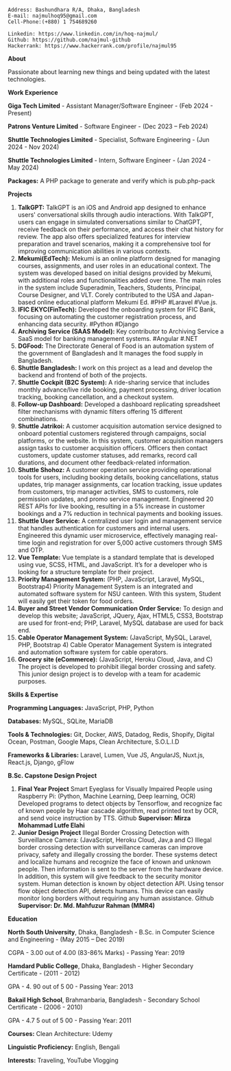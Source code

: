 ```
Address: Bashundhara R/A, Dhaka, Bangladesh
E-mail: najmulhoq95@gmail.com
Cell-Phone:(+880) 1 754689260
```
```
Linkedin: https://www.linkedin.com/in/hoq-najmul/
Github: https://github.com/najmul-github
Hackerrank: https://www.hackerrank.com/profile/najmul95
```

**About**

Passionate about learning new things and being updated with the latest technologies.

**Work Experience**

**Giga Tech Limited** - Assistant Manager/Software Engineer - (Feb 2024 - Present)

**Patrons Venture Limited** - Software Engineer - (Dec 2023 – Feb 2024)

**Shuttle Technologies Limited** - Specialist, Software Engineering - (Jun 2024 - Nov 2024)

**Shuttle Technologies Limited** - Intern, Software Engineer - (Jan 2024 - May 2024)


**Packages:** A PHP package to generate and verify which is pub.php-pack

**Projects**

1. **TalkGPT:**  TalkGPT is an iOS and Android app designed to enhance users' 
conversational skills through audio interactions. With TalkGPT, users can 
engage in simulated conversations similar to ChatGPT, receive feedback on 
their performance, and access their chat history for review. The app also 
offers specialized features for interview preparation and travel scenarios, 
making it a comprehensive tool for improving communication abilities in 
various contexts.
2. **Mekumi(EdTech):** Mekumi is an online platform designed for managing 
courses, assignments, and user roles in an educational context. The system 
was developed based on initial designs provided by Mekumi, with additional 
roles and functionalities added over time. The main roles in the system 
include Superadmin, Teachers, Students, Principal, Course Designer, and VLT. 
Corely contributed to the USA and Japan-based online educational platform 
Mekumi Ed. #PHP #Laravel #Vue.js.
3. **IFIC EKYC(FinTech):** Developed the onboarding system for IFIC Bank, 
focusing on automating the customer registration process, and enhancing 
data security. #Python #Django 
4. **Archiving Service (SAAS Model):** Key contributor to Archiving Service a 
SaaS model for banking management systems. #Angular #.NET 
5. **DGFood:** The Directorate General of Food is an automation system of the 
government of Bangladesh and It manages the food supply in Bangladesh.
6. **Shuttle Bangladesh:**  I work on this project as a lead and develop the backend 
and frontend of both of the projects.
7. **Shuttle Cockpit (B2C System):** A ride-sharing service that includes 
monthly advance/live ride booking, payment processing, driver location 
tracking, booking cancellation, and a checkout system.
8. **Follow-up Dashboard:** Developed a dashboard replicating spreadsheet 
filter mechanisms with dynamic filters offering 15 different combinations. 
9. **Shuttle Jatrikoi:** A customer acquisition automation service designed to 
onboard potential customers registered through campaigns, social platforms, 
or the website. In this system, customer acquisition managers assign tasks to 
customer acquisition officers. Officers then contact customers, update 
customer statuses, add remarks, record call durations, and document other 
feedback-related information.  
10. **Shuttle Shohoz:** A customer operation service providing operational 
tools for users, including booking details, booking cancellations, status 
updates, trip manager assignments, car location tracking, issue updates 
from customers, trip manager activities, SMS to customers, role 
permission updates, and promo service management. Engineered 20 
REST APIs for live booking, resulting in a 5% increase in customer 
bookings and a 7% reduction in technical payments and booking issues. 
11. **Shuttle User Service:** A centralized user login and management 
service that handles authentication for customers and internal users. 
Engineered this dynamic user microservice, effectively managing real-time 
login and registration for over 5,000 active customers through SMS and 
OTP.  
12. **Vue Template:** Vue template is a standard template that is developed 
using vue, SCSS, HTML, and JavaScript. It’s for a developer who is looking for a 
structure template for their project.
13. **Priority Management System:** (PHP, JavaScript, Laravel, MySQL, 
Bootstrap4) Priority Management System is an integrated and automated 
software system for NSU canteen. With this system, Student will easily get their 
token for food orders.
14. **Buyer and Street Vendor Communication Order Service:** To design 
and develop this website; JavaScript, JQuery, Ajax, HTML5, CSS3, Bootstrap 
are used for front-end; PHP, Laravel, MySQL database are used for back
end.
15. **Cable Operator Management System:** (JavaScript, MySQL, Laravel, 
PHP, Bootstrap 4) Cable Operator Management System is integrated and 
automation software system for cable operators.
16. **Grocery site (eCommerce):** (JavaScript, Heroku Cloud, Java, and C) 
The project is developed to prohibit illegal border crossing and safety. This 
junior design project is to develop with a team for academic purposes.

**Skills & Expertise**

**Programming Languages:** JavaScript, PHP, Python

**Databases:** MySQL, SQLite, MariaDB

**Tools & Technologies:** Git, Docker, AWS, Datadog, Redis, Shopify, Digital
Ocean, Postman, Google Maps, Clean Architecture,
S.O.L.I.D

**Frameworks & Libraries:** Laravel, Lumen, Vue JS, AngularJS, Nuxt.js, React.js,
Django, gFlow

**B.Sc. Capstone Design Project**

1. **Final Year Project**
Smart Eyeglass for Visually Impaired People using Raspberry Pi:
(Python, Machine Learning, Deep learning, OCR)
Developed programs to detect objects by Tensorflow, and recognize fac of known
people by Haar cascade algorithm, read printed text by OCR, and send voice
instruction by TTS. Github
**Supervisor: Mirza Mohammad Lutfe Elahi**
2. **Junior Design Project**
Illegal Border Crossing Detection with Surveillance Camera:
(JavaScript, Heroku Cloud, Jav,a and C)
Illegal border crossing detection with surveillance cameras can improve
privacy, safety and illegally crossing the border. These systems detect and
localize humans and recognize the face of known and unknown people.
Then information is sent to the server from the hardware device. In addition,
this system will give feedback to the security monitor system. Human
detection is known by object detection API. Using tensor flow object detection
API, detects humans. This device can easily monitor long borders without
requiring any human assistance. Github
**Supervisor: Dr. Md. Mahfuzur Rahman (MMR4)**

**Education**

**North South University**, Dhaka, Bangladesh - B.Sc. in Computer Science and Engineering - (May 2015 – Dec 2019)

CGPA - 3.00 out of 4.00 (83-86% Marks) - Passing Year: 2019


**Hamdard Public College**, Dhaka, Bangladesh - Higher Secondary Certificate - (2011 - 2012)

GPA - 4. 90 out of 5 00 - Passing Year: 2013


**Bakail High School**, Brahmanbaria, Bangladesh - Secondary School Certificate - (2006 - 2010)

GPA - 4.7 5 out of 5 00 - Passing Year: 2011


**Courses:** Clean Architecture: Udemy

**Linguistic Proficiency:** English, Bengali

**Interests:** Traveling, YouTube Vlogging


